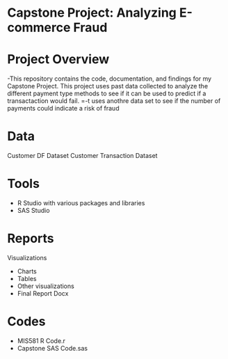 # Capstone Project: Analyzing E-commerce Fraud

# Project Overview
-This repository contains the code, documentation, and findings for my Capstone Project. This project uses past data collected to analyze the different payment type methods to see if it can be used to predict if a transactaction would fail.
=-t uses anothre data set to see if  the number of payments could indicate a risk of fraud

# Data
Customer DF Dataset
Customer Transaction Dataset

# Tools
- R Studio with various packages and libraries
- SAS Studio 

# Reports
Visualizations
- Charts
- Tables
- Other visualizations
- Final Report Docx

# Codes
- MIS581 R Code.r
- Capstone SAS Code.sas

